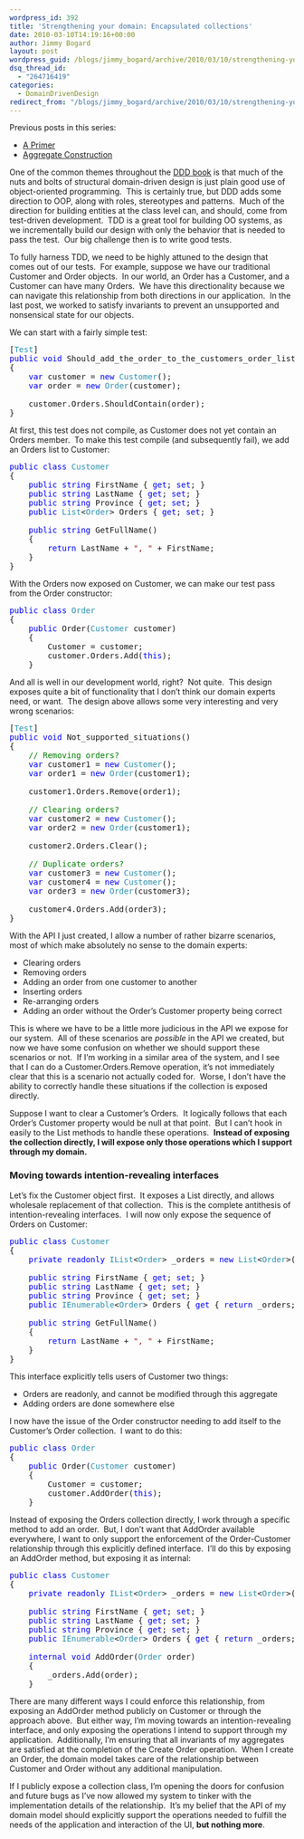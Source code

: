 ```yaml
---
wordpress_id: 392
title: 'Strengthening your domain: Encapsulated collections'
date: 2010-03-10T14:19:16+00:00
author: Jimmy Bogard
layout: post
wordpress_guid: /blogs/jimmy_bogard/archive/2010/03/10/strengthening-your-domain-encapsulated-collections.aspx
dsq_thread_id:
  - "264716419"
categories:
  - DomainDrivenDesign
redirect_from: "/blogs/jimmy_bogard/archive/2010/03/10/strengthening-your-domain-encapsulated-collections.aspx/"
---
```

Previous posts in this series:

  * [A Primer](http://www.lostechies.com/blogs/jimmy_bogard/archive/2010/02/03/strengthening-your-domain-a-primer.aspx)
  * [Aggregate Construction](http://www.lostechies.com/blogs/jimmy_bogard/archive/2010/02/23/strengthening-your-domain-aggregate-construction.aspx)

One of the common themes throughout the [DDD book](http://www.amazon.com/Domain-Driven-Design-Tackling-Complexity-Software/dp/0321125215) is that much of the nuts and bolts of structural domain-driven design is just plain good use of object-oriented programming.&#160; This is certainly true, but DDD adds some direction to OOP, along with roles, stereotypes and patterns.&#160; Much of the direction for building entities at the class level can, and should, come from test-driven development.&#160; TDD is a great tool for building OO systems, as we incrementally build our design with only the behavior that is needed to pass the test.&#160; Our big challenge then is to write good tests.

To fully harness TDD, we need to be highly attuned to the design that comes out of our tests.&#160; For example, suppose we have our traditional Customer and Order objects.&#160; In our world, an Order has a Customer, and a Customer can have many Orders.&#160; We have this directionality because we can navigate this relationship from both directions in our application.&#160; In the last post, we worked to satisfy invariants to prevent an unsupported and nonsensical state for our objects.

We can start with a fairly simple test:

<pre>[<span style="color: #2b91af">Test</span>]
<span style="color: blue">public void </span>Should_add_the_order_to_the_customers_order_lists_when_an_order_is_created()
{
    <span style="color: blue">var </span>customer = <span style="color: blue">new </span><span style="color: #2b91af">Customer</span>();
    <span style="color: blue">var </span>order = <span style="color: blue">new </span><span style="color: #2b91af">Order</span>(customer);

    customer.Orders.ShouldContain(order);
}</pre>

[](http://11011.net/software/vspaste)

At first, this test does not compile, as Customer does not yet contain an Orders member.&#160; To make this test compile (and subsequently fail), we add an Orders list to Customer:

<pre><span style="color: blue">public class </span><span style="color: #2b91af">Customer
</span>{
    <span style="color: blue">public string </span>FirstName { <span style="color: blue">get</span>; <span style="color: blue">set</span>; }
    <span style="color: blue">public string </span>LastName { <span style="color: blue">get</span>; <span style="color: blue">set</span>; }
    <span style="color: blue">public string </span>Province { <span style="color: blue">get</span>; <span style="color: blue">set</span>; }
    <span style="color: blue">public </span><span style="color: #2b91af">List</span>&lt;<span style="color: #2b91af">Order</span>&gt; Orders { <span style="color: blue">get</span>; <span style="color: blue">set</span>; }

    <span style="color: blue">public string </span>GetFullName()
    {
        <span style="color: blue">return </span>LastName + <span style="color: #a31515">", " </span>+ FirstName;
    }
}</pre>

[](http://11011.net/software/vspaste)

With the Orders now exposed on Customer, we can make our test pass from the Order constructor:

<pre><span style="color: blue">public class </span><span style="color: #2b91af">Order
</span>{
    <span style="color: blue">public </span>Order(<span style="color: #2b91af">Customer </span>customer)
    {
        Customer = customer;
        customer.Orders.Add(<span style="color: blue">this</span>);
    }</pre>

[](http://11011.net/software/vspaste)

And all is well in our development world, right?&#160; Not quite.&#160; This design exposes quite a bit of functionality that I don’t think our domain experts need, or want.&#160; The design above allows some very interesting and very wrong scenarios:

<pre>[<span style="color: #2b91af">Test</span>]
<span style="color: blue">public void </span>Not_supported_situations()
{
    <span style="color: green">// Removing orders?
    </span><span style="color: blue">var </span>customer1 = <span style="color: blue">new </span><span style="color: #2b91af">Customer</span>();
    <span style="color: blue">var </span>order1 = <span style="color: blue">new </span><span style="color: #2b91af">Order</span>(customer1);

    customer1.Orders.Remove(order1);

    <span style="color: green">// Clearing orders?
    </span><span style="color: blue">var </span>customer2 = <span style="color: blue">new </span><span style="color: #2b91af">Customer</span>();
    <span style="color: blue">var </span>order2 = <span style="color: blue">new </span><span style="color: #2b91af">Order</span>(customer1);

    customer2.Orders.Clear();

    <span style="color: green">// Duplicate orders?
    </span><span style="color: blue">var </span>customer3 = <span style="color: blue">new </span><span style="color: #2b91af">Customer</span>();
    <span style="color: blue">var </span>customer4 = <span style="color: blue">new </span><span style="color: #2b91af">Customer</span>();
    <span style="color: blue">var </span>order3 = <span style="color: blue">new </span><span style="color: #2b91af">Order</span>(customer3);

    customer4.Orders.Add(order3);
}</pre>

[](http://11011.net/software/vspaste)

With the API I just created, I allow a number of rather bizarre scenarios, most of which make absolutely no sense to the domain experts:

  * Clearing orders
  * Removing orders
  * Adding an order from one customer to another
  * Inserting orders
  * Re-arranging orders
  * Adding an order without the Order’s Customer property being correct

This is where we have to be a little more judicious in the API we expose for our system.&#160; All of these scenarios are _possible_ in the API we created, but now we have some confusion on whether we should support these scenarios or not.&#160; If I’m working in a similar area of the system, and I see that I can do a Customer.Orders.Remove operation, it’s not immediately clear that this is a scenario not actually coded for.&#160; Worse, I don’t have the ability to correctly handle these situations if the collection is exposed directly.

Suppose I want to clear a Customer’s Orders.&#160; It logically follows that each Order’s Customer property would be null at that point.&#160; But I can’t hook in easily to the List<T> methods to handle these operations.&#160; **Instead of exposing the collection directly, I will expose only those operations which I support through my domain.**

### Moving towards intention-revealing interfaces

Let’s fix the Customer object first.&#160; It exposes a List<T> directly, and allows wholesale replacement of that collection.&#160; This is the complete antithesis of intention-revealing interfaces.&#160; I will now only expose the sequence of Orders on Customer:

<pre><span style="color: blue">public class </span><span style="color: #2b91af">Customer
</span>{
    <span style="color: blue">private readonly </span><span style="color: #2b91af">IList</span>&lt;<span style="color: #2b91af">Order</span>&gt; _orders = <span style="color: blue">new </span><span style="color: #2b91af">List</span>&lt;<span style="color: #2b91af">Order</span>&gt;();

    <span style="color: blue">public string </span>FirstName { <span style="color: blue">get</span>; <span style="color: blue">set</span>; }
    <span style="color: blue">public string </span>LastName { <span style="color: blue">get</span>; <span style="color: blue">set</span>; }
    <span style="color: blue">public string </span>Province { <span style="color: blue">get</span>; <span style="color: blue">set</span>; }
    <span style="color: blue">public </span><span style="color: #2b91af">IEnumerable</span>&lt;<span style="color: #2b91af">Order</span>&gt; Orders { <span style="color: blue">get </span>{ <span style="color: blue">return </span>_orders; } }

    <span style="color: blue">public string </span>GetFullName()
    {
        <span style="color: blue">return </span>LastName + <span style="color: #a31515">", " </span>+ FirstName;
    }
}</pre>

[](http://11011.net/software/vspaste)

This interface explicitly tells users of Customer two things:

  * Orders are readonly, and cannot be modified through this aggregate
  * Adding orders are done somewhere else

I now have the issue of the Order constructor needing to add itself to the Customer’s Order collection.&#160; I want to do this:

<pre><span style="color: blue">public class </span><span style="color: #2b91af">Order
</span>{
    <span style="color: blue">public </span>Order(<span style="color: #2b91af">Customer </span>customer)
    {
        Customer = customer;
        customer.AddOrder(<span style="color: blue">this</span>);
    }</pre>

[](http://11011.net/software/vspaste)

Instead of exposing the Orders collection directly, I work through a specific method to add an order.&#160; But, I don’t want that AddOrder available everywhere, I want to only support the enforcement of the Order-Customer relationship through this explicitly defined interface.&#160; I’ll do this by exposing an AddOrder method, but exposing it as internal:

<pre><span style="color: blue">public class </span><span style="color: #2b91af">Customer
</span>{
    <span style="color: blue">private readonly </span><span style="color: #2b91af">IList</span>&lt;<span style="color: #2b91af">Order</span>&gt; _orders = <span style="color: blue">new </span><span style="color: #2b91af">List</span>&lt;<span style="color: #2b91af">Order</span>&gt;();

    <span style="color: blue">public string </span>FirstName { <span style="color: blue">get</span>; <span style="color: blue">set</span>; }
    <span style="color: blue">public string </span>LastName { <span style="color: blue">get</span>; <span style="color: blue">set</span>; }
    <span style="color: blue">public string </span>Province { <span style="color: blue">get</span>; <span style="color: blue">set</span>; }
    <span style="color: blue">public </span><span style="color: #2b91af">IEnumerable</span>&lt;<span style="color: #2b91af">Order</span>&gt; Orders { <span style="color: blue">get </span>{ <span style="color: blue">return </span>_orders; } }

    <span style="color: blue">internal void </span>AddOrder(<span style="color: #2b91af">Order </span>order)
    {
        _orders.Add(order);
    }</pre>

There are many different ways I could enforce this relationship, from exposing an AddOrder method publicly on Customer or through the approach above.&#160; But either way, I’m moving towards an intention-revealing interface, and only exposing the operations I intend to support through my application.&#160; Additionally, I’m ensuring that all invariants of my aggregates are satisfied at the completion of the Create Order operation.&#160; When I create an Order, the domain model takes care of the relationship between Customer and Order without any additional manipulation.

If I publicly expose a collection class, I’m opening the doors for confusion and future bugs as I’ve now allowed my system to tinker with the implementation details of the relationship.&#160; It’s my belief that the API of my domain model should explicitly support the operations needed to fulfill the needs of the application and interaction of the UI, **but nothing more**.
